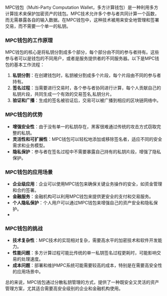 MPC钱包（Multi-Party Computation Wallet，多方计算钱包）是一种利用多方计算技术来保护加密资产的钱包。MPC技术允许多个参与者共同计算一个函数，而无需暴露各自的输入数据。在MPC钱包中，这种技术被用来安全地管理和签署交易，而不需要一个单一的私钥。

### MPC钱包的工作原理
MPC钱包的核心是将私钥分割成多个部分，每个部分由不同的参与者持有。这些参与者可以是钱包的不同用户，或者是服务提供者的不同服务器。以下是MPC钱包的基本工作流程：
1. **私钥分割**：在创建钱包时，私钥被分割成多个片段，每个片段由不同的参与者持有。
2. **签名过程**：当需要进行交易时，各个参与者协同进行计算，每个人贡献自己的私钥片段，共同生成一个有效的交易签名,私钥分片。
3. **验证和广播**：生成的签名被验证后，交易可以被广播到相应的区块链网络中。

### MPC钱包的优势
- **增强安全性**：由于没有单一的私钥存在，黑客很难通过传统的攻击方式窃取完整的私钥。
- **灵活性和可扩展性**：MPC钱包可以轻松地添加或移除签名者，适应不同的安全需求和业务模型。
- **隐私保护**：参与者在签名过程中不需要暴露自己持有的私钥片段，增强了隐私保护。
  
### MPC钱包的应用场景
- **企业级应用**：企业可以使用MPC钱包来确保关键业务操作的安全，如资金管理和合约签署。
- **金融服务**：金融机构可以利用MPC钱包来提供更安全的支付和交易服务。
- **个人隐私保护**：个人用户可以通过MPC钱包来增强自己的资产安全和隐私保护。
- 
### MPC钱包的挑战
- **技术复杂性**：MPC技术的实现相对复杂，需要高水平的加密技术和软件开发能力。
- **性能问题**：多方计算过程可能比传统的单一私钥签名过程更耗时，可能影响交易的处理速度。
- **成本问题**：部署和维护MPC系统可能需要较高的成本，特别是在需要高安全性的应用场景中。
  
总的来说，MPC钱包通过分散私钥管理的方式，提供了一种既安全又灵活的资产管理方案，尤其适合需要高安全级别的企业和金融机构使用。
